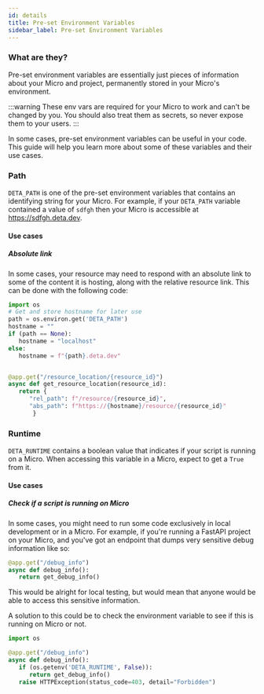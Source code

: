 ```yaml
---
id: details
title: Pre-set Environment Variables
sidebar_label: Pre-set Environment Variables
---
```



### What are they?
Pre-set environment variables are essentially just pieces of information about your Micro and project, permanently stored in your Micro's environment. 

:::warning
These env vars are required for your Micro to work and can't be changed by you. You should also treat them as secrets, so never expose them to your users. 
:::

In some cases, pre-set environment variables can be useful in your code. This guide will help you learn more about some of these variables and their use cases. 
### Path

`DETA_PATH` is one of the pre-set environment variables that contains an identifying string for your Micro. For example, if your `DETA_PATH` variable contained a value of `sdfgh` then your Micro is accessible at https://sdfgh.deta.dev.


#### Use cases
##### Absolute link
In some cases, your resource may need to respond with an absolute link to some of the content it is hosting, along with the relative resource link. This can be done with the following code:

```py
import os
# Get and store hostname for later use
path = os.environ.get('DETA_PATH')
hostname = ""
if (path == None):
   hostname = "localhost"
else:
   hostname = f"{path}.deta.dev"


@app.get("/resource_location/{resource_id}")
async def get_resource_location(resource_id):
   return { 
      "rel_path": f"/resource/{resource_id}",
      "abs_path": f"https://{hostname}/resource/{resource_id}"
       }
```

### Runtime
`DETA_RUNTIME` contains a boolean value that indicates if your script is running on a Micro. When accessing this variable in a Micro, expect to get a `True` from it. 
#### Use cases
##### Check if a script is running on Micro
In some cases, you might need to run some code exclusively in local development or in a Micro. For example, if you're running a FastAPI project on your Micro, and you've got an endpoint that dumps very sensitive debug information like so:

```py
@app.get("/debug_info")
async def debug_info():
   return get_debug_info()
```

This would be alright for local testing, but would mean that anyone would be able to access this sensitive information.

A solution to this could be to check the environment variable to see if this is running on Micro or not. 
```py
import os

@app.get("/debug_info")
async def debug_info():
   if (os.getenv('DETA_RUNTIME', False)):
      return get_debug_info()
   raise HTTPException(status_code=403, detail="Forbidden")
```